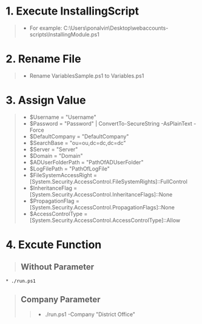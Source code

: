 
# 1. Execute InstallingScript
> * For example: C:\Users\ponalvin\Desktop\webaccounts-scripts\InstallingModule.ps1
# 2. Rename File 
> * Rename VariablesSample.ps1 to Variables.ps1
# 3. Assign Value
> * $Username              = "Username"
> * $Password              = "Password" | ConvertTo-SecureString -AsPlainText -Force
> * $DefaultCompany        = "DefaultCompany"
> * $SearchBase            = "ou=ou,dc=dc,dc=dc"
> * $Server                = "Server"
> * $Domain                = "Domain"
> * $ADUserFolderPath      = "PathOfADUserFolder"
> * $LogFilePath           = "PathOfLogFile"
> * $FileSystemAccessRight = [System.Security.AccessControl.FileSystemRights]::FullControl
> * $InheritanceFlag       = [System.Security.AccessControl.InheritanceFlags]::None
> * $PropagationFlag       = [System.Security.AccessControl.PropagationFlags]::None
> * $AccessControlType     = [System.Security.AccessControl.AccessControlType]::Allow
# 4. Excute Function
> ## Without Parameter
	* ./run.ps1
> ## Company Parameter
>> * ./run.ps1 -Company "District Office"